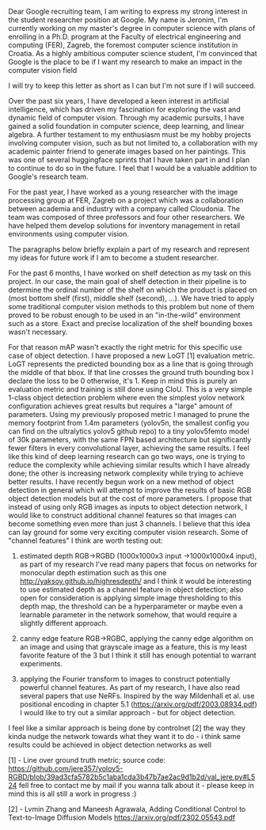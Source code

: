 Dear Google recruiting team,
I am writing to express my strong interest in the student researcher position at Google. My name is Jeronim, I'm currently working on my master's degree in computer science with plans of enrolling in a Ph.D. program at the Faculty of electrical engineering and computing (FER), Zagreb, the foremost computer science institution in Croatia. As a highly ambitious computer science student, I'm convinced that Google is the place to be if I want my research to make an impact in the computer vision field

I will try to keep this letter as short as I can but I'm not sure if I will succeed.

Over the past six years, I have developed a keen interest in artificial intelligence, which has driven my fascination for exploring the vast and dynamic field of computer vision. Through my academic pursuits, I have gained a solid foundation in computer science, deep learning, and linear algebra. A further testament to my enthusiasm must be my hobby projects involving computer vision, such as but not limited to, a collaboration with my academic painter friend to generate images based on her paintings. This was one of several huggingface sprints that I have taken part in and I plan to continue to do so in the future. I feel that I would be a valuable addition to Google's research team.  

For the past year, I have worked as a young researcher with the image processing group at FER, Zagreb on a project which was a collaboration between academia and industry with a company called Cloudonia. The team was composed of three professors and four other researchers. We have helped them develop solutions for inventory management in retail environments using computer vision.


The paragraphs below briefly explain a part of my research and represent my ideas for future work if I am to become a student researcher.

For the past 6 months, I have worked on shelf detection as my task on this project. In our case, the main goal of shelf detection in their pipeline is to determine the ordinal number of the shelf on which the product is placed on (most bottom shelf (first), middle shelf (second), ...). We have tried to apply some traditional computer vision methods to this problem but none of them proved to be robust enough to be used in an "in-the-wild" environment such as a store. Exact and precise localization of the shelf bounding boxes wasn't necessary.

For that reason mAP wasn't exactly the right metric for this specific use case of object detection. I have proposed a new LoGT [1] evaluation metric. LoGT represents the predicted bounding box as a line that is going through the middle of that bbox. If that line crosses the ground truth bounding box I declare the loss to be 0 otherwise, it's 1. Keep in mind this is purely an evaluation metric and training is still done using CIoU.
This is a very simple 1-class object detection problem where even the simplest yolov network configuration achieves great results but requires a "large" amount of parameters.
Using my previously proposed metric I managed to prune the memory footprint from 1.4m parameters (yolov5n, the smallest config you can find on the ultralytics yolov5 github repo) to a tiny yolov5femto model of 30k parameters, with the same FPN based architecture but significantly fewer filters in every convolutional layer, achieving the same results.
I feel like this kind of deep learning research can go two ways, one is trying to reduce the complexity while achieving similar results which I have already done; the other is increasing network complexity while trying to achieve better results.
I have recently begun work on a new method of object detection in general which will attempt to improve the results of basic RGB object detection models but at the cost of more parameters. I propose that instead of using only RGB images as inputs to object detection network, I would like to construct additional channel features so that images can become something even more than just 3 channels. I believe that this idea can lay ground for some very exciting computer vision research. Some of "channel features" I think are worth testing out:

1. estimated depth RGB->RGBD (1000x1000x3 input ->1000x1000x4 input), as part of my research I've read many papers that focus on networks for monocular depth estimation such as this one http://yaksoy.github.io/highresdepth/ and I think it would be interesting to use estimated depth as a channel feature in object detection; also open for consideration is applying simple image thresholding to this depth map, the threshold can be a hyperparameter or maybe even a learnable parameter in the network somehow, that would require a slightly different approach.

2. canny edge feature RGB->RGBC, applying the canny edge algorithm on an image and using that grayscale image as a feature, this is my least favorite feature of the 3 but I think it still has enough potential to warrant experiments.

3. applying the Fourier transform to images to construct potentially powerful channel features. As part of my research, I have also read several papers that use NeRFs. Inspired by the way Mildenhall et al. use positional encoding in chapter 5.1 (https://arxiv.org/pdf/2003.08934.pdf) I would like to try out a similar approach - but for object detection.

I feel like a similar approach is being done by controlnet [2] the way they kinda nudge the network towards what they want it to do - i think same results could be achieved in object detection networks as well

[1] - Line over ground truth metric; source code: https://github.com/jere357/yolov5-RGBD/blob/39ad3cfa5782b5c1aba1cda3b47b7ae2ac9d1b2d/val_jere.py#L524 fell free to contact me by mail if you wanna talk about it - please keep in mind this is all still a work in progress :)

[2] - Lvmin Zhang and Maneesh Agrawala, Adding Conditional Control to Text-to-Image Diffusion Models https://arxiv.org/pdf/2302.05543.pdf
